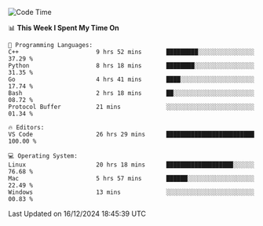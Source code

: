 
<!--START_SECTION:waka-->
![Code Time](http://img.shields.io/badge/Code%20Time-2%2C893%20hrs%2038%20mins-blue)

📊 **This Week I Spent My Time On** 

```text
💬 Programming Languages: 
C++                      9 hrs 52 mins       █████████░░░░░░░░░░░░░░░░   37.29 % 
Python                   8 hrs 18 mins       ████████░░░░░░░░░░░░░░░░░   31.35 % 
Go                       4 hrs 41 mins       ████░░░░░░░░░░░░░░░░░░░░░   17.74 % 
Bash                     2 hrs 18 mins       ██░░░░░░░░░░░░░░░░░░░░░░░   08.72 % 
Protocol Buffer          21 mins             ░░░░░░░░░░░░░░░░░░░░░░░░░   01.34 % 

🔥 Editors: 
VS Code                  26 hrs 29 mins      █████████████████████████   100.00 % 

💻 Operating System: 
Linux                    20 hrs 18 mins      ███████████████████░░░░░░   76.68 % 
Mac                      5 hrs 57 mins       ██████░░░░░░░░░░░░░░░░░░░   22.49 % 
Windows                  13 mins             ░░░░░░░░░░░░░░░░░░░░░░░░░   00.83 % 
```


 Last Updated on 16/12/2024 18:45:39 UTC
<!--END_SECTION:waka-->

